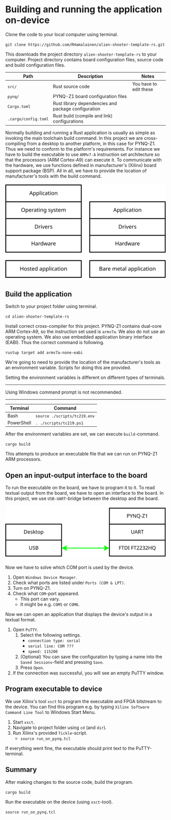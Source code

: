 # Building and running the application on-device

Clone the code to your local computer using terminal.

`git clone https://github.com/RHamalainen/alien-shooter-template-rs.git`

This downloads the project directory `alien-shooter-template-rs` to your computer.
Project directory contains board configuration files, source code and build configuration files.

|Path|Description|Notes|
|---|---|---|
|`src/`|Rust source code|You have to edit these|
|`pynq/`|PYNQ-Z1 board configuration files||
|`Cargo.toml`|Rust library dependencies and package configuration||
|`.cargo/config.toml`|Rust build (compile and link) configurations||

Normally building and running a Rust application is usually as simple as invoking the main toolchain build command.
In this project we are cross-compiling from a desktop to another platform, in this case for PYNQ-Z1.
Thus we need to conform to the platform's requirements.
For instance we have to build the executable to use `ARMv7-A` instruction set architecture so that the processors (ARM Cortex-A9) can execute it.
To communicate with the hardware, we use functions defined in manufacturer's (Xilinx) board support package (BSP).
All in all, we have to provide the location of manufacturer's tools with the build command.

![](img/what-is-bare-metal-application.svg)

## Build the application

Switch to your project folder using terminal.

`cd alien-shooter-template-rs`

Install correct cross-compiler for this project.
PYNQ-Z1 contains dual-core ARM Cortex-A9, so the instruction set used is `armv7a`.
We also do not use an operating system.
We also use embedded application binary interface (EABI).
Thus the correct command is following.

`rustup target add armv7a-none-eabi`

We're going to need to provide the location of the manufacturer's tools as an environment variable. 
Scripts for doing this are provided.

Setting the environment variables is different on different types of terminals.

---
Using Windows command prompt is not recommended.

---

|Terminal|Command|
|---|---|
|Bash|`source ./scripts/tc219.env`|
|PowerShell|`. ./scripts/tc219.ps1`|

After the environment variables are set, we can execute `build`-command.

`cargo build`

This attempts to produce an executable file that we can run on PYNQ-Z1 ARM processors.

## Open an input-output interface to the board

To run the executable on the board, we have to program it to it.
To read textual output from the board, we have to open an interface to the board.
In this project, we use `USB-UART`-bridge between the desktop and the board.

![](img/usb-uart-bridge.svg)

Now we have to solve which COM port is used by the device.

1. Open `Windows Device Manager`.
2. Check what ports are listed under `Ports (COM & LPT)`.
3. Turn on PYNQ-Z1.
4. Check what `COM`-port appeared.
    - This port can vary.
    - It might be e.g. `COM5` or `COM6`.

Now we can open an application that displays the device's output in a textual format.

1. Open `PuTTY`.
    1. Select the following settings.
        * `connection type: serial`
        * `serial line: COM ???`
        * `speed: 115200`
    2. (Optional) You can save the configuration by typing a name into the `Saved Sessions`-field and pressing `Save`.
    3. Press `Open`.
2. If the connection was successful, you will see an empty PuTTY window.

## Program executable to device

We use Xilinx's tool `xsct` to program the executable and FPGA bitstream to the device.
You can find this program e.g. by typing `Xilinx Software Command Line Tool` to Windows Start Menu.

1. Start `xsct`.
2. Navigate to project folder using `cd` (and `dir`).
3. Run Xilinx's provided `Tickle`-script.
    - `source run_on_pynq.tcl`

If everything went fine, the executable should print text to the PuTTY-terminal.

## Summary

After making changes to the source code, build the program.

`cargo build`

Run the executable on the device (using `xsct`-tool).

`source run_on_pynq.tcl`
